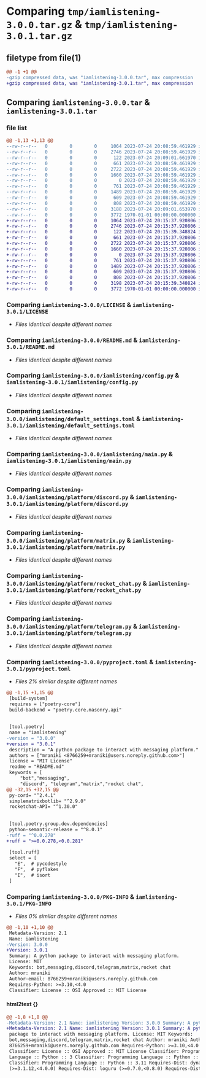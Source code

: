 # Comparing `tmp/iamlistening-3.0.0.tar.gz` & `tmp/iamlistening-3.0.1.tar.gz`

## filetype from file(1)

```diff
@@ -1 +1 @@
-gzip compressed data, was "iamlistening-3.0.0.tar", max compression
+gzip compressed data, was "iamlistening-3.0.1.tar", max compression
```

## Comparing `iamlistening-3.0.0.tar` & `iamlistening-3.0.1.tar`

### file list

```diff
@@ -1,13 +1,13 @@
--rw-r--r--   0        0        0     1064 2023-07-24 20:08:59.461929 iamlistening-3.0.0/LICENSE
--rw-r--r--   0        0        0     2746 2023-07-24 20:08:59.461929 iamlistening-3.0.0/README.md
--rw-r--r--   0        0        0      122 2023-07-24 20:09:01.661970 iamlistening-3.0.0/iamlistening/__init__.py
--rw-r--r--   0        0        0      661 2023-07-24 20:08:59.461929 iamlistening-3.0.0/iamlistening/config.py
--rw-r--r--   0        0        0     2722 2023-07-24 20:08:59.461929 iamlistening-3.0.0/iamlistening/default_settings.toml
--rw-r--r--   0        0        0     1660 2023-07-24 20:08:59.461929 iamlistening-3.0.0/iamlistening/main.py
--rw-r--r--   0        0        0        0 2023-07-24 20:08:59.461929 iamlistening-3.0.0/iamlistening/platform/__init__.py
--rw-r--r--   0        0        0      761 2023-07-24 20:08:59.461929 iamlistening-3.0.0/iamlistening/platform/discord.py
--rw-r--r--   0        0        0     1489 2023-07-24 20:08:59.461929 iamlistening-3.0.0/iamlistening/platform/matrix.py
--rw-r--r--   0        0        0      609 2023-07-24 20:08:59.461929 iamlistening-3.0.0/iamlistening/platform/rocket_chat.py
--rw-r--r--   0        0        0      808 2023-07-24 20:08:59.461929 iamlistening-3.0.0/iamlistening/platform/telegram.py
--rw-r--r--   0        0        0     3188 2023-07-24 20:09:01.653970 iamlistening-3.0.0/pyproject.toml
--rw-r--r--   0        0        0     3772 1970-01-01 00:00:00.000000 iamlistening-3.0.0/PKG-INFO
+-rw-r--r--   0        0        0     1064 2023-07-24 20:15:37.920806 iamlistening-3.0.1/LICENSE
+-rw-r--r--   0        0        0     2746 2023-07-24 20:15:37.920806 iamlistening-3.0.1/README.md
+-rw-r--r--   0        0        0      122 2023-07-24 20:15:39.348824 iamlistening-3.0.1/iamlistening/__init__.py
+-rw-r--r--   0        0        0      661 2023-07-24 20:15:37.920806 iamlistening-3.0.1/iamlistening/config.py
+-rw-r--r--   0        0        0     2722 2023-07-24 20:15:37.920806 iamlistening-3.0.1/iamlistening/default_settings.toml
+-rw-r--r--   0        0        0     1660 2023-07-24 20:15:37.920806 iamlistening-3.0.1/iamlistening/main.py
+-rw-r--r--   0        0        0        0 2023-07-24 20:15:37.920806 iamlistening-3.0.1/iamlistening/platform/__init__.py
+-rw-r--r--   0        0        0      761 2023-07-24 20:15:37.920806 iamlistening-3.0.1/iamlistening/platform/discord.py
+-rw-r--r--   0        0        0     1489 2023-07-24 20:15:37.920806 iamlistening-3.0.1/iamlistening/platform/matrix.py
+-rw-r--r--   0        0        0      609 2023-07-24 20:15:37.920806 iamlistening-3.0.1/iamlistening/platform/rocket_chat.py
+-rw-r--r--   0        0        0      808 2023-07-24 20:15:37.920806 iamlistening-3.0.1/iamlistening/platform/telegram.py
+-rw-r--r--   0        0        0     3198 2023-07-24 20:15:39.340824 iamlistening-3.0.1/pyproject.toml
+-rw-r--r--   0        0        0     3772 1970-01-01 00:00:00.000000 iamlistening-3.0.1/PKG-INFO
```

### Comparing `iamlistening-3.0.0/LICENSE` & `iamlistening-3.0.1/LICENSE`

 * *Files identical despite different names*

### Comparing `iamlistening-3.0.0/README.md` & `iamlistening-3.0.1/README.md`

 * *Files identical despite different names*

### Comparing `iamlistening-3.0.0/iamlistening/config.py` & `iamlistening-3.0.1/iamlistening/config.py`

 * *Files identical despite different names*

### Comparing `iamlistening-3.0.0/iamlistening/default_settings.toml` & `iamlistening-3.0.1/iamlistening/default_settings.toml`

 * *Files identical despite different names*

### Comparing `iamlistening-3.0.0/iamlistening/main.py` & `iamlistening-3.0.1/iamlistening/main.py`

 * *Files identical despite different names*

### Comparing `iamlistening-3.0.0/iamlistening/platform/discord.py` & `iamlistening-3.0.1/iamlistening/platform/discord.py`

 * *Files identical despite different names*

### Comparing `iamlistening-3.0.0/iamlistening/platform/matrix.py` & `iamlistening-3.0.1/iamlistening/platform/matrix.py`

 * *Files identical despite different names*

### Comparing `iamlistening-3.0.0/iamlistening/platform/rocket_chat.py` & `iamlistening-3.0.1/iamlistening/platform/rocket_chat.py`

 * *Files identical despite different names*

### Comparing `iamlistening-3.0.0/iamlistening/platform/telegram.py` & `iamlistening-3.0.1/iamlistening/platform/telegram.py`

 * *Files identical despite different names*

### Comparing `iamlistening-3.0.0/pyproject.toml` & `iamlistening-3.0.1/pyproject.toml`

 * *Files 2% similar despite different names*

```diff
@@ -1,15 +1,15 @@
 [build-system]
 requires = ["poetry-core"]
 build-backend = "poetry.core.masonry.api"
 
 
 [tool.poetry]
 name = "iamlistening"
-version = "3.0.0"
+version = "3.0.1"
 description = "A python package to interact with messaging platform."
 authors = ["mraniki <8766259+mraniki@users.noreply.github.com>"]
 license = "MIT License"
 readme = "README.md"
 keywords = [
     "bot","messaging",
     "discord", "telegram","matrix","rocket chat",
@@ -32,15 +32,15 @@
 py-cord= "^2.4.1"
 simplematrixbotlib= "^2.9.0"
 rocketchat-API= "^1.30.0"
 
 
 [tool.poetry.group.dev.dependencies]
 python-semantic-release = "^8.0.1"
-ruff = "^0.0.278"
+ruff = ">=0.0.278,<0.0.281"
 
 [tool.ruff]
 select = [
   "E",  # pycodestyle
   "F",  # pyflakes
   "I",  # isort
 ]
```

### Comparing `iamlistening-3.0.0/PKG-INFO` & `iamlistening-3.0.1/PKG-INFO`

 * *Files 0% similar despite different names*

```diff
@@ -1,10 +1,10 @@
 Metadata-Version: 2.1
 Name: iamlistening
-Version: 3.0.0
+Version: 3.0.1
 Summary: A python package to interact with messaging platform.
 License: MIT
 Keywords: bot,messaging,discord,telegram,matrix,rocket chat
 Author: mraniki
 Author-email: 8766259+mraniki@users.noreply.github.com
 Requires-Python: >=3.10,<4.0
 Classifier: License :: OSI Approved :: MIT License
```

#### html2text {}

```diff
@@ -1,8 +1,8 @@
-Metadata-Version: 2.1 Name: iamlistening Version: 3.0.0 Summary: A python
+Metadata-Version: 2.1 Name: iamlistening Version: 3.0.1 Summary: A python
 package to interact with messaging platform. License: MIT Keywords:
 bot,messaging,discord,telegram,matrix,rocket chat Author: mraniki Author-email:
 8766259+mraniki@users.noreply.github.com Requires-Python: >=3.10,<4.0
 Classifier: License :: OSI Approved :: MIT License Classifier: Programming
 Language :: Python :: 3 Classifier: Programming Language :: Python :: 3.10
 Classifier: Programming Language :: Python :: 3.11 Requires-Dist: dynaconf
 (>=3.1.12,<4.0.0) Requires-Dist: loguru (>=0.7.0,<0.8.0) Requires-Dist: py-cord
```

